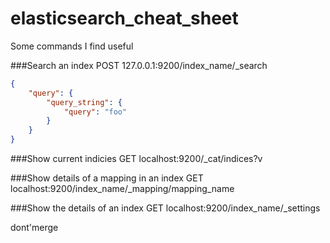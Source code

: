 # elasticsearch_cheat_sheet
Some commands I find useful

###Search an index
POST 127.0.0.1:9200/index_name/_search
```json
{    
    "query": {
        "query_string": {
            "query": "foo"
        }
    }
}
```

###Show current indicies
GET localhost:9200/_cat/indices?v

###Show details of a mapping in an index 
GET localhost:9200/index_name/_mapping/mapping_name


###Show the details of an index
GET localhost:9200/index_name/_settings

dont'merge
